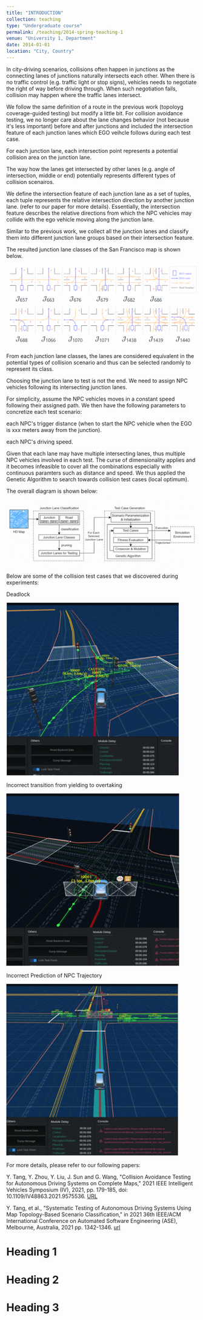 ```yaml
---
title: "INTRODUCTION"
collection: teaching
type: "Undergraduate course"
permalink: /teaching/2014-spring-teaching-1
venue: "University 1, Department"
date: 2014-01-01
location: "City, Country"
---
```


In city-driving scenarios, collisions often happen in junctions as the connecting lanes of junctions naturally intersects each other. When there is no traffic control (e.g. traffic light or stop signs), vehicles needs to negotiate the right of way before driving through. When such negotiation fails, collision may happen where the traffic lanes intersect. 

We follow the same definition of a route in the previous work (topoloyg coverage-guided testing) but modify a little bit.  For collision avoidance testing, we no longer care about the lane changes behavior (not because it's less important) before and after junctions and included the intersection feature of each junction lanes which EGO veihcle follows during each test case. 

For each junction lane, each intersection point represents a potential collision area on the junction lane. 

The way how the lanes get intersected by other lanes (e.g. angle of intersection, middle or end) potentially represents different types of collision scenairos. 

We define the intersection feature of each junction lane as a set of tuples, each tuple represents the relative intersection direction by another junction lane. (refer to our paper for more details). Essentially, the intersection feature describes the relative directions from which the NPC vehicles may collide with the ego vehicle moving along the junction lane. 

Similar to the previous work, we collect all the junction lanes and classify them into different junction lane groups based on their intersection feature.

The resulted junction lane classes of the San Francisco map is shown below.

![test](../images/tupian03.png)

From each junction lane classes, the lanes are considered equivalent in the potential types of collision scenario and thus can be selected randomly to represent its class.

Choosing the junction lane to test is not the end. We need to assign NPC vehicles following its intersecting junction lanes. 

For simplicity, assume the NPC vehicles moves in a constant speed following their assigned path. We then have the following parameters to concretize each test scenario:

each NPC's trigger distance (when to start the NPC vehicle when the EGO is xxx meters away from the junction).

each NPC's driving speed.

Given that each lane may have multiple intersecting lanes, thus multiple NPC vehicles involved in each test. The curse of dimensionality applies and it becomes infeasible to cover all the combinations especially with continuous paramters such as distance and speed. We thus applied the Genetic Algorithm to search towards collision test cases (local optimum). 

The overall diagram is shown below:


![test](../images/tupian04.png)

Below are some of the collision test cases that we discovered during experiments:

Deadlock

![test](../images/tupian05.png)

Incorrect transition from yielding to overtaking

![test](../images/tupian06.png)

Incorrect Prediction of NPC Trajectory

![test](../images/tupian07.png)

For more details, please refer to our following papers:

Y. Tang, Y. Zhou, Y. Liu, J. Sun and G. Wang, "Collision Avoidance Testing for Autonomous Driving Systems on Complete Maps," 2021 IEEE Intelligent Vehicles Symposium (IV), 2021, pp. 179-185, doi: 10.1109/IV48863.2021.9575536. [URL](https://ieeexplore.ieee.org/stamp/stamp.jsp?tp=&arnumber=9575536&isnumber=9575130)

Y. Tang, et al., "Systematic Testing of Autonomous Driving Systems Using Map Topology-Based Scenario Classification," in 2021 36th IEEE/ACM International Conference on Automated Software Engineering (ASE), Melbourne, Australia, 2021 pp. 1342-1346. [url]( https://doi.ieeecomputersociety.org/10.1109/ASE51524.2021.9678735)




Heading 1
======

Heading 2
======

Heading 3
======
